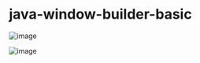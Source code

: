 # java-window-builder-basic

![image](https://user-images.githubusercontent.com/1501327/184077399-323ccb30-969c-4797-bde8-c03cef4b7488.png)

![image](https://user-images.githubusercontent.com/1501327/184077498-e12e8993-c7e8-4726-8e53-d59f8fcaddc9.png)
